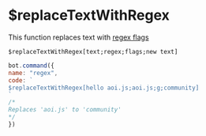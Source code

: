 # $replaceTextWithRegex

This function replaces text with [regex flags](https://www.w3schools.com/jsref/jsref_obj_regexp.asp)

```text
$replaceTextWithRegex[text;regex;flags;new text]
```

```javascript
bot.command({
name: "regex",
code: `
$replaceTextWithRegex[hello aoi.js;aoi.js;g;community]
`
/*
Replaces 'aoi.js' to 'community'
*/
})
```

